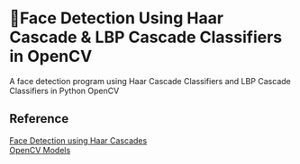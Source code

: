 # :man:Face Detection Using Haar Cascade & LBP Cascade Classifiers in OpenCV
A face detection program using Haar Cascade Classifiers and LBP Cascade Classifiers in Python OpenCV

## Reference
[Face Detection using Haar Cascades](https://opencv-python-tutroals.readthedocs.io/en/latest/py_tutorials/py_objdetect/py_face_detection/py_face_detection.html)\
[OpenCV Models](https://github.com/opencv/opencv/tree/master/data)
